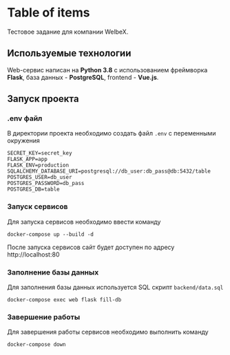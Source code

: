 # Table of items
Тестовое задание для компании WelbeX.

## Используемые технологии
Web-сервис написан на **Python 3.8** с использованием фреймворка **Flask**, 
база данных - **PostgreSQL**, frontend - **Vue.js**. 

## Запуск проекта
### .env файл
В директории проекта необходимо создать файл `.env` с переменными окружения
```text
SECRET_KEY=secret_key
FLASK_APP=app
FLASK_ENV=production
SQLALCHEMY_DATABASE_URI=postgresql://db_user:db_pass@db:5432/table
POSTGRES_USER=db_user
POSTGRES_PASSWORD=db_pass
POSTGRES_DB=table
```

### Запуск сервисов
Для запуска сервисов необходимо ввести команду
```shell
docker-compose up --build -d
```
После запуска сервисов сайт будет доступен по адресу http://localhost:80

### Заполнение базы данных
Для заполнения базы данных используется SQL скрипт `backend/data.sql`
```shell
docker-compose exec web flask fill-db
```

### Завершение работы
Для завершения работы сервисов необходимо выполнить команду
```shell
docker-compose down
```
